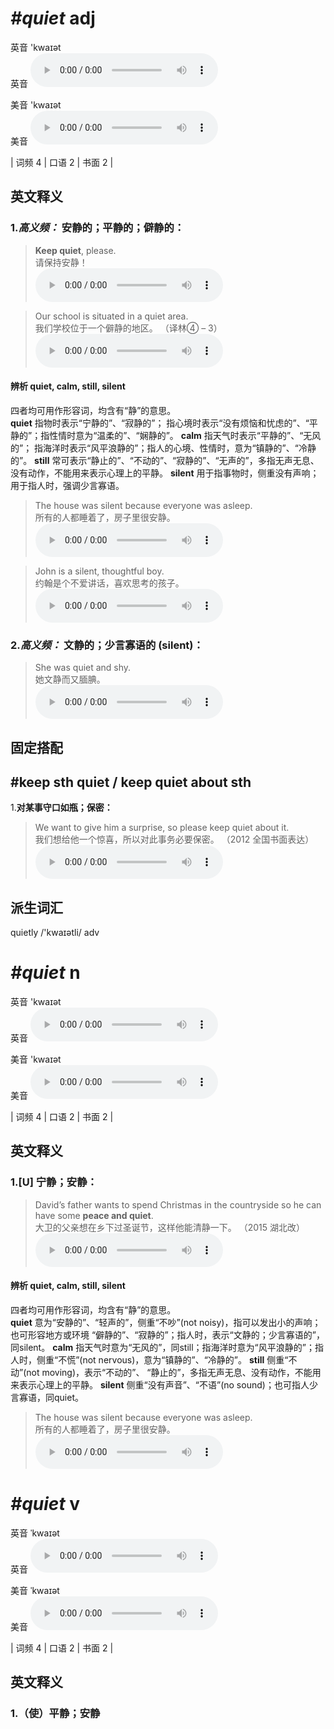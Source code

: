 # ***\#quiet*** adj
英音 'kwaɪət  
英音
<audio src="./media/quiet-B.aac" controls="controls"></audio>

美音 'kwaɪət  
美音
<audio src="./media/quiet.aac" controls="controls"></audio>



| 词频 4 | 口语 2 | 书面 2 |  

英文释义
---
### 1.*高义频：* **安静的；平静的；僻静的：**  

 > **Keep quiet**, please.  
 > 请保持安静！    
<audio src="./media/quiet-1-1.aac" controls="controls"></audio>

 > Our school is situated in a quiet area.  
 > 我们学校位于一个僻静的地区。  （译林④ – 3）  
<audio src="./media/quiet-1.aac" controls="controls"></audio>

#### 辨析 quiet, calm, still, silent
四者均可用作形容词，均含有“静”的意思。  
**quiet** 指物时表示“宁静的”、“寂静的”； 指心境时表示“没有烦恼和忧虑的”、“平静的”；指性情时意为“温柔的”、“娴静的”。
**calm** 指天气时表示“平静的”、“无风的”； 指海洋时表示“风平浪静的”；指人的心境、性情时，意为“镇静的”、“冷静的”。
**still** 常可表示“静止的”、“不动的”、“寂静的”、“无声的”，多指无声无息、没有动作，不能用来表示心理上的平静。
**silent** 用于指事物时，侧重没有声响；用于指人时，强调少言寡语。
 > The house was silent because everyone was asleep.  
 > 所有的人都睡着了，房子里很安静。    
<audio src="./media/quiet-8.aac" controls="controls"></audio>

 > John is a silent, thoughtful boy.  
 > 约翰是个不爱讲话，喜欢思考的孩子。    
<audio src="./media/quiet-9.aac" controls="controls"></audio>


### 2.*高义频：* **文静的；少言寡语的 (silent)：**  

 > She was quiet and shy.  
 > 她文静而又腼腆。    
<audio src="./media/She was quiet and shy_AAC.aac" controls="controls"></audio>


固定搭配
---
## \#keep sth quiet / keep quiet about sth
1.**对某事守口如瓶；保密：**  

 > We want to give him a surprise, so please keep quiet about it.  
 > 我们想给他一个惊喜，所以对此事务必要保密。  （2012 全国书面表达）  
<audio src="./media/We want to give him _AAC.aac" controls="controls"></audio>


派生词汇
---
quietly /'kwaɪətli/ adv   

# ***\#quiet*** n
英音 'kwaɪət  
英音
<audio src="./media/quiet-B.aac" controls="controls"></audio>

美音 'kwaɪət  
美音
<audio src="./media/quiet.aac" controls="controls"></audio>



| 词频 4 | 口语 2 | 书面 2 |  

英文释义
---
### 1.**[U] 宁静；安静：**  

 > David’s father wants to spend Christmas in the countryside so he can have some **peace and quiet**.  
 > 大卫的父亲想在乡下过圣诞节，这样他能清静一下。  （2015 湖北改）  
<audio src="./media/David’s father wants to spend_AAC.aac" controls="controls"></audio>

#### 辨析 quiet, calm, still, silent
四者均可用作形容词，均含有“静”的意思。  
**quiet** 意为“安静的”、“轻声的”，侧重“不吵”(not noisy)，指可以发出小的声响；也可形容地方或环境 “僻静的”、“寂静的”；指人时，表示“文静的；少言寡语的”，同silent。
**calm** 指天气时意为“无风的”，同still；指海洋时意为“风平浪静的”；指人时，侧重“不慌”(not nervous)，意为“镇静的”、“冷静的”。
**still** 侧重“不动”(not moving)，表示“不动的”、 “静止的”，多指无声无息、没有动作，不能用来表示心理上的平静。
**silent** 侧重“没有声音”、“不语”(no sound)；也可指人少言寡语，同quiet。
 > The house was silent because everyone was asleep.  
 > 所有的人都睡着了，房子里很安静。    
<audio src="./media/The house was silent because _AAC.aac" controls="controls"></audio>



# ***\#quiet*** v
英音 ˈkwaɪət  
英音
<audio src="./media/quiet-B.aac" controls="controls"></audio>

美音 ˈkwaɪət  
美音
<audio src="./media/quiet.aac" controls="controls"></audio>



| 词频 4 | 口语 2 | 书面 2 |  

英文释义
---
### 1.**（使）平静；安静**  


